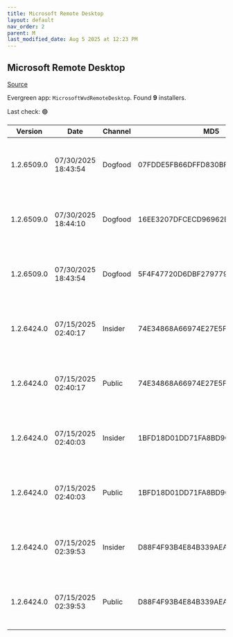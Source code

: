 ```yaml
---
title: Microsoft Remote Desktop
layout: default
nav_order: 2
parent: M
last_modified_date: Aug 5 2025 at 12:23 PM
---
```


## Microsoft Remote Desktop

[Source](https://docs.microsoft.com/en-us/azure/virtual-desktop/connect-windows-7-10)

Evergreen app: `MicrosoftWvdRemoteDesktop`. Found **9** installers.

Last check: 🟢

| Version    | Date                | Channel | MD5                              | Sha2                                                                                                                             | Architecture | URI                                                                                                                                                                                                                                                                  |
| ---------- | ------------------- | ------- | -------------------------------- | -------------------------------------------------------------------------------------------------------------------------------- | ------------ | -------------------------------------------------------------------------------------------------------------------------------------------------------------------------------------------------------------------------------------------------------------------- |
| 1.2.6509.0 | 07/30/2025 18:43:54 | Dogfood | 07FDDE5FB66DFFD830BF78BE62AB3491 | C7C3EF8F35F7C7D177E93185530EE60D4BCF8E3048E76DCD3A6151EABBECF4842396B311594E86E7E3C4CA9DFEE441AB4214D33F0AF5033615981B5CFB0F609F | ARM64        | [https://res.cdn.office.net/remote-desktop-windows-client/3f7e5984-0126-4ed5-b285-180794822476/RemoteDesktop_1.2.6509.0_ARM64.msi](https://res.cdn.office.net/remote-desktop-windows-client/3f7e5984-0126-4ed5-b285-180794822476/RemoteDesktop_1.2.6509.0_ARM64.msi) |
| 1.2.6509.0 | 07/30/2025 18:44:10 | Dogfood | 16EE3207DFCECD96962E98B191FB5AFD | 9C42A39FD54514DBA2606E57885439B62DBAAA145E5742424C4C3DE576147B44F58E4977A14846010BB640A0B9DAB42008BFA573DC0362F5D3C19CD795164146 | x64          | [https://res.cdn.office.net/remote-desktop-windows-client/5d57b71b-0c85-4679-9fa2-08d28bf12553/RemoteDesktop_1.2.6509.0_x64.msi](https://res.cdn.office.net/remote-desktop-windows-client/5d57b71b-0c85-4679-9fa2-08d28bf12553/RemoteDesktop_1.2.6509.0_x64.msi)     |
| 1.2.6509.0 | 07/30/2025 18:43:54 | Dogfood | 5F4F47720D6DBF279779747F7332996C | 2F37B0851C1FC4458B0F4C293467629EA13C411B4A6E1CC665F9264BA4C5642BD795314067563427B96D5B227321DCDAF02E902232D6728AF9350771A3E32789 | x86          | [https://res.cdn.office.net/remote-desktop-windows-client/639c112a-9ef3-4ae9-9996-a244ec8e84f1/RemoteDesktop_1.2.6509.0_x86.msi](https://res.cdn.office.net/remote-desktop-windows-client/639c112a-9ef3-4ae9-9996-a244ec8e84f1/RemoteDesktop_1.2.6509.0_x86.msi)     |
| 1.2.6424.0 | 07/15/2025 02:40:17 | Insider | 74E34868A66974E27E5F7EB56FC3E977 | 97919A734CA599860830D837D0576E18DC8AF47C7F41D89E7D900C7EBC107D7FF8676B134A3335EAFF04E826CADDC29F63924E774AC7889EFC29D5E338FBF07E | ARM64        | [https://res.cdn.office.net/remote-desktop-windows-client/a27afceb-3ee3-4d58-b5a8-15d0c6e3df21/RemoteDesktop_1.2.6424.0_ARM64.msi](https://res.cdn.office.net/remote-desktop-windows-client/a27afceb-3ee3-4d58-b5a8-15d0c6e3df21/RemoteDesktop_1.2.6424.0_ARM64.msi) |
| 1.2.6424.0 | 07/15/2025 02:40:17 | Public  | 74E34868A66974E27E5F7EB56FC3E977 | 97919A734CA599860830D837D0576E18DC8AF47C7F41D89E7D900C7EBC107D7FF8676B134A3335EAFF04E826CADDC29F63924E774AC7889EFC29D5E338FBF07E | ARM64        | [https://res.cdn.office.net/remote-desktop-windows-client/a27afceb-3ee3-4d58-b5a8-15d0c6e3df21/RemoteDesktop_1.2.6424.0_ARM64.msi](https://res.cdn.office.net/remote-desktop-windows-client/a27afceb-3ee3-4d58-b5a8-15d0c6e3df21/RemoteDesktop_1.2.6424.0_ARM64.msi) |
| 1.2.6424.0 | 07/15/2025 02:40:03 | Insider | 1BFD18D01DD71FA8BD9C5CAA24694BF8 | 8CFC41A79183A02E400C326A3324FE4616DC3ACBC929DB26159DF66F0CD488A9371DCCE2E767E733F6EFB74DA226980E186508FFEAC8BAFF5C1E807DDFF40293 | x64          | [https://res.cdn.office.net/remote-desktop-windows-client/01fdccc1-955f-4524-b230-fe34dd7b340c/RemoteDesktop_1.2.6424.0_x64.msi](https://res.cdn.office.net/remote-desktop-windows-client/01fdccc1-955f-4524-b230-fe34dd7b340c/RemoteDesktop_1.2.6424.0_x64.msi)     |
| 1.2.6424.0 | 07/15/2025 02:40:03 | Public  | 1BFD18D01DD71FA8BD9C5CAA24694BF8 | 8CFC41A79183A02E400C326A3324FE4616DC3ACBC929DB26159DF66F0CD488A9371DCCE2E767E733F6EFB74DA226980E186508FFEAC8BAFF5C1E807DDFF40293 | x64          | [https://res.cdn.office.net/remote-desktop-windows-client/01fdccc1-955f-4524-b230-fe34dd7b340c/RemoteDesktop_1.2.6424.0_x64.msi](https://res.cdn.office.net/remote-desktop-windows-client/01fdccc1-955f-4524-b230-fe34dd7b340c/RemoteDesktop_1.2.6424.0_x64.msi)     |
| 1.2.6424.0 | 07/15/2025 02:39:53 | Insider | D88F4F93B4E84B339AEAE178912121B7 | AA6F68907A51A36D9ADF61348580D04F4C4F189D48F8DC4152B4833B93307B3826D33E7B758039E8007A5974C0EB4007F3C01CC77D42E89CC8EE0ABD5A968481 | x86          | [https://res.cdn.office.net/remote-desktop-windows-client/50b34697-3025-4d11-a52d-72dc2fad1c91/RemoteDesktop_1.2.6424.0_x86.msi](https://res.cdn.office.net/remote-desktop-windows-client/50b34697-3025-4d11-a52d-72dc2fad1c91/RemoteDesktop_1.2.6424.0_x86.msi)     |
| 1.2.6424.0 | 07/15/2025 02:39:53 | Public  | D88F4F93B4E84B339AEAE178912121B7 | AA6F68907A51A36D9ADF61348580D04F4C4F189D48F8DC4152B4833B93307B3826D33E7B758039E8007A5974C0EB4007F3C01CC77D42E89CC8EE0ABD5A968481 | x86          | [https://res.cdn.office.net/remote-desktop-windows-client/50b34697-3025-4d11-a52d-72dc2fad1c91/RemoteDesktop_1.2.6424.0_x86.msi](https://res.cdn.office.net/remote-desktop-windows-client/50b34697-3025-4d11-a52d-72dc2fad1c91/RemoteDesktop_1.2.6424.0_x86.msi)     |
